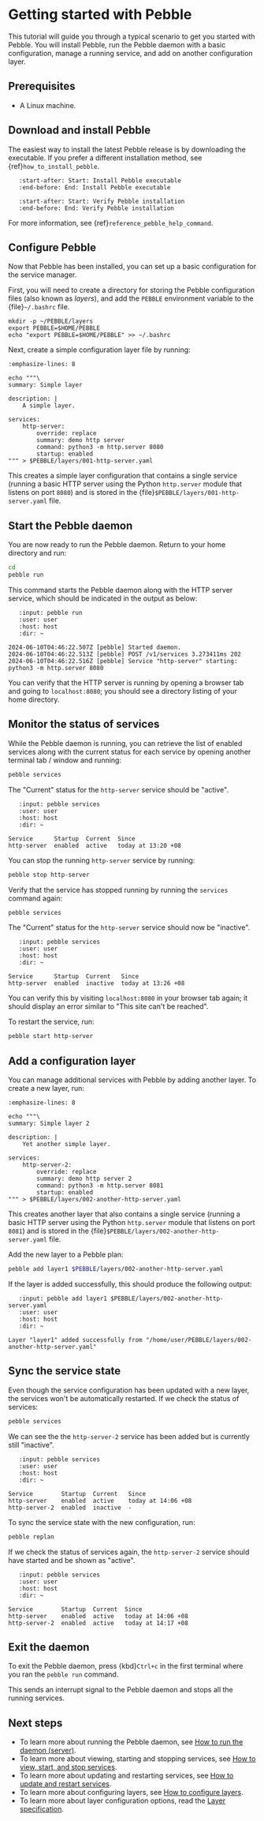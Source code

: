 # Getting started with Pebble

This tutorial will guide you through a typical scenario to get you started with
Pebble.
You will install Pebble, run the Pebble daemon with a basic configuration,
manage a running service, and add on another configuration layer.

## Prerequisites

- A Linux machine.

## Download and install Pebble

The easiest way to install the latest Pebble release is by downloading the
executable.
If you prefer a different installation method, see {ref}`how_to_install_pebble`.

```{include} /reuse/common-blocks.md
   :start-after: Start: Install Pebble executable
   :end-before: End: Install Pebble executable
```

```{include} /reuse/common-blocks.md
   :start-after: Start: Verify Pebble installation
   :end-before: End: Verify Pebble installation
```

For more information, see {ref}`reference_pebble_help_command`.

## Configure Pebble

Now that Pebble has been installed, you can set up a basic configuration for the
service manager.

First, you will need to create a directory for storing the Pebble configuration
files (also known as _layers_), and add the `PEBBLE` environment variable to the
{file}`~/.bashrc` file.


```{code} bash
mkdir -p ~/PEBBLE/layers
export PEBBLE=$HOME/PEBBLE
echo "export PEBBLE=$HOME/PEBBLE" >> ~/.bashrc
```

Next, create a simple configuration layer file by running:

```{code-block}
:emphasize-lines: 8

echo """\
summary: Simple layer

description: |
    A simple layer.

services:
    http-server:
        override: replace
        summary: demo http server
        command: python3 -m http.server 8080
        startup: enabled
""" > $PEBBLE/layers/001-http-server.yaml
```

This creates a simple layer configuration that contains a single service
(running a basic HTTP server using the Python `http.server` module that listens
on port `8080`) and is stored in the {file}`$PEBBLE/layers/001-http-server.yaml`
file.

## Start the Pebble daemon

You are now ready to run the Pebble daemon. Return to your home directory and
run:

```bash
cd
pebble run
```

This command starts the Pebble daemon along with the HTTP server service, which
should be indicated in the output as below:

```{terminal}
   :input: pebble run
   :user: user
   :host: host
   :dir: ~

2024-06-10T04:46:22.507Z [pebble] Started daemon.
2024-06-10T04:46:22.513Z [pebble] POST /v1/services 3.273411ms 202
2024-06-10T04:46:22.516Z [pebble] Service "http-server" starting: python3 -m http.server 8080
```

You can verify that the HTTP server is running by opening a browser tab and
going to `localhost:8080`; you should see a directory listing of your home
directory.

## Monitor the status of services

While the Pebble daemon is running, you can retrieve the list of enabled
services along with the current status for each service by opening another
terminal tab / window and running:

```bash
pebble services
```

The "Current" status for the `http-server` service should be "active".

```{terminal}
   :input: pebble services
   :user: user
   :host: host
   :dir: ~

Service      Startup  Current  Since
http-server  enabled  active   today at 13:20 +08
```

You can stop the running `http-server` service by running:

```bash
pebble stop http-server
```

Verify that the service has stopped running by running the `services` command
again:
```bash
pebble services
```

The "Current" status for the `http-server` service should now be "inactive".

```{terminal}
   :input: pebble services
   :user: user
   :host: host
   :dir: ~

Service      Startup  Current   Since
http-server  enabled  inactive  today at 13:26 +08
```

You can verify this by visiting `localhost:8080` in your browser tab again; it
should display an error similar to "This site can't be reached".

To restart the service, run:

```bash
pebble start http-server
```

## Add a configuration layer

You can manage additional services with Pebble by adding another layer. To create
a new layer, run:

```{code-block} bash
:emphasize-lines: 8

echo """\
summary: Simple layer 2

description: |
    Yet another simple layer.

services:
    http-server-2:
        override: replace
        summary: demo http server 2
        command: python3 -m http.server 8081
        startup: enabled
""" > $PEBBLE/layers/002-another-http-server.yaml
```

This creates another layer that also contains a single service (running a basic
HTTP server using the Python `http.server` module that listens on port `8081`)
and is stored in the {file}`$PEBBLE/layers/002-another-http-server.yaml` file.

<!--
There should be a reference / how-to with more information on what is a
plan.
The help output for `pebble help add` could be more detailed.
 -->

Add the new layer to a Pebble plan:

```bash
pebble add layer1 $PEBBLE/layers/002-another-http-server.yaml
```

If the layer is added successfully, this should produce the following output:

```{terminal}
   :input: pebble add layer1 $PEBBLE/layers/002-another-http-server.yaml
   :user: user
   :host: host
   :dir: ~

Layer "layer1" added successfully from "/home/user/PEBBLE/layers/002-another-http-server.yaml"
```

## Sync the service state

Even though the service configuration has been updated with a new layer, the
services won't be automatically restarted. If we check the status of services:

```bash
pebble services
```

We can see the the `http-server-2` service has been added but is currently still
"inactive".

```{terminal}
   :input: pebble services
   :user: user
   :host: host
   :dir: ~

Service        Startup  Current   Since
http-server    enabled  active    today at 14:06 +08
http-server-2  enabled  inactive  -
```

To sync the service state with the new configuration, run:

```bash
pebble replan
```

If we check the status of services again, the `http-server-2` service should
have started and be shown as "active".

```{terminal}
   :input: pebble services
   :user: user
   :host: host
   :dir: ~

Service        Startup  Current  Since
http-server    enabled  active   today at 14:06 +08
http-server-2  enabled  active   today at 14:17 +08
```

## Exit the daemon

To exit the Pebble daemon, press {kbd}`Ctrl+c` in the first terminal where you
ran the `pebble run` command.

This sends an interrupt signal to the Pebble daemon and stops all the running
services.

## Next steps

- To learn more about running the Pebble daemon, see [How to run the daemon (server)](../how-to/run-the-daemon.md).
- To learn more about viewing, starting and stopping services, see [How to view, start, and stop services](../how-to/view-start-stop-services.md).
- To learn more about updating and restarting services, see [How to update and restart services](../how-to/update-restart-services.md).
- To learn more about configuring layers, see [How to configure layers](../how-to/configure-layers.md).
- To learn more about layer configuration options, read the [Layer specification](../reference/layer-specification.md).
